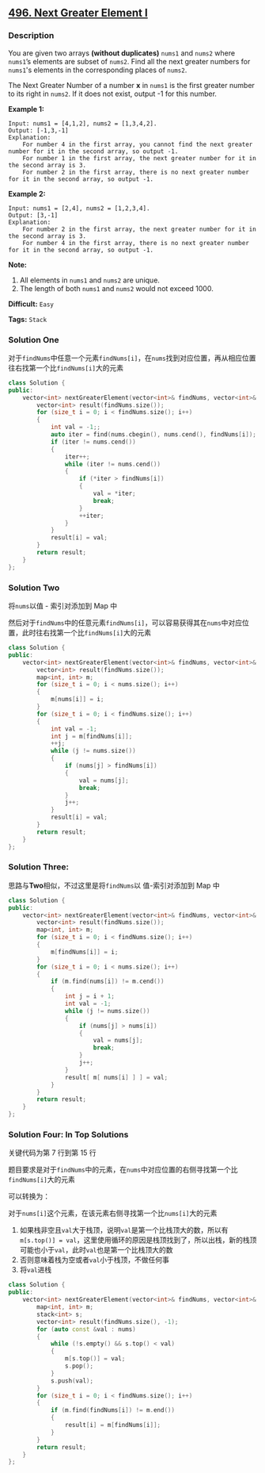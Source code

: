 ## [496. Next Greater Element I](https://leetcode.com/problems/next-greater-element-i/#/description)

### Description

You are given two arrays **(without duplicates)** `nums1` and `nums2` where `nums1`’s elements are subset of `nums2`. Find all the next greater numbers for `nums1`'s elements in the corresponding places of `nums2`.

The Next Greater Number of a number **x** in `nums1` is the first greater number to its right in `nums2`. If it does not exist, output -1 for this number.

**Example 1:**

```
Input: nums1 = [4,1,2], nums2 = [1,3,4,2].
Output: [-1,3,-1]
Explanation:
    For number 4 in the first array, you cannot find the next greater number for it in the second array, so output -1.
    For number 1 in the first array, the next greater number for it in the second array is 3.
    For number 2 in the first array, there is no next greater number for it in the second array, so output -1.
```

**Example 2:**

```
Input: nums1 = [2,4], nums2 = [1,2,3,4].
Output: [3,-1]
Explanation:
    For number 2 in the first array, the next greater number for it in the second array is 3.
    For number 4 in the first array, there is no next greater number for it in the second array, so output -1.
```

**Note:**

1. All elements in `nums1` and `nums2` are unique.
2. The length of both `nums1` and `nums2` would not exceed 1000.



**Difficult:** `Easy`

**Tags:** `Stack`



### Solution One

对于`findNums`中任意一个元素`findNums[i]`，在`nums`找到对应位置，再从相应位置往右找第一个比`findNums[i]`大的元素

```c++
class Solution {
public:
    vector<int> nextGreaterElement(vector<int>& findNums, vector<int>& nums) {
        vector<int> result(findNums.size());
        for (size_t i = 0; i < findNums.size(); i++)
        {
            int val = -1;;
            auto iter = find(nums.cbegin(), nums.cend(), findNums[i]);
            if (iter != nums.cend())
            {
                iter++;
                while (iter != nums.cend())
                {
                    if (*iter > findNums[i])
                    {
                        val = *iter;
                        break;
                    }
                    ++iter;
                }
            }
            result[i] = val;
        }
        return result;
    }
};
```



### Solution Two

将`nums`以值 - 索引对添加到 Map 中

然后对于`findNums`中的任意元素`findNums[i]`，可以容易获得其在`nums`中对应位置，此时往右找第一个比`findNums[i]`大的元素

```c++
class Solution {
public:
    vector<int> nextGreaterElement(vector<int>& findNums, vector<int>& nums) {
        vector<int> result(findNums.size());
        map<int, int> m;
        for (size_t i = 0; i < nums.size(); i++)
        {
            m[nums[i]] = i;
        }
        for (size_t i = 0; i < findNums.size(); i++)
        {
            int val = -1;
            int j = m[findNums[i]];
            ++j;
            while (j != nums.size())
            {
                if (nums[j] > findNums[i])
                {
                    val = nums[j];
                    break;
                }
                j++;
            }
            result[i] = val;
        }
        return result;
    }
};
```



### Solution Three:

思路与**Two**相似，不过这里是将`findNums`以 值-索引对添加到 Map 中

```c++
class Solution {
public:
    vector<int> nextGreaterElement(vector<int>& findNums, vector<int>& nums) {
        vector<int> result(findNums.size());
        map<int, int> m;
        for (size_t i = 0; i < findNums.size(); i++)
        {
            m[findNums[i]] = i;
        }
        for (size_t i = 0; i < nums.size(); i++)
        {
            if (m.find(nums[i]) != m.cend())
            {
                int j = i + 1;
                int val = -1;
                while (j != nums.size())
                {
                    if (nums[j] > nums[i])
                    {
                        val = nums[j];
                        break;
                    }
                    j++;
                }
                result[ m[ nums[i] ] ] = val;
            }
        }
        return result;
    }
};
```



### Solution Four: In Top Solutions

关键代码为第 7 行到第 15 行

题目要求是对于`findNums`中的元素，在`nums`中对应位置的右侧寻找第一个比`findNums[i]`大的元素

可以转换为：

对于`nums[i]`这个元素，在该元素右侧寻找第一个比`nums[i]`大的元素

1. 如果栈非空且`val`大于栈顶，说明`val`是第一个比栈顶大的数，所以有`m[s.top()] = val`，这里使用循环的原因是栈顶找到了，所以出栈，新的栈顶可能也小于`val`，此时`val`也是第一个比栈顶大的数
2. 否则意味着栈为空或者`val`小于栈顶，不做任何事
3. 将`val`进栈

```c++
class Solution {
public:
    vector<int> nextGreaterElement(vector<int>& findNums, vector<int>& nums) {
        map<int, int> m;
        stack<int> s;
        vector<int> result(findNums.size(), -1);
        for (auto const &val : nums)
        {
            while (!s.empty() && s.top() < val)
            {
                m[s.top()] = val;
                s.pop();
            }
            s.push(val);
        }
        for (size_t i = 0; i < findNums.size(); i++)
        {
            if (m.find(findNums[i]) != m.end())
            {
                result[i] = m[findNums[i]];
            }
        }
        return result;
    }
};
```


